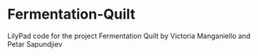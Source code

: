 # Fermentation-Quilt
LilyPad code for the project Fermentation Quilt by Victoria Manganiello and Petar Sapundjiev

